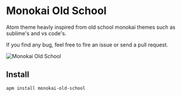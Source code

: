 # Monokai Old School

Atom theme heavly inspired from old school monokai themes such as sublime's and vs code's.

If you find any bug, feel free to fire an issue or send a pull request.

![Monokai Old School](https://raw.githubusercontent.com/malbernaz/monokai-old-school/master/screenshot.jpg)

## Install

```
apm install monokai-old-school
```

